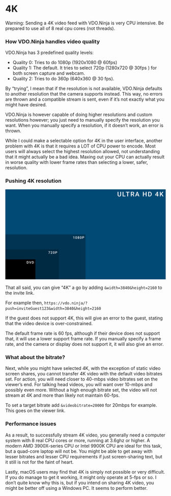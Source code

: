 # 4K

Warning: Sending a 4K video feed with VDO.Ninja is very CPU intensive. Be prepared to use all of 8 real cpu cores (not threads).

### How VDO.Ninja handles video quality

VDO.Ninja has 3 predefined quality levels:

* Quality 0: Tries to do 1080p (1920x1080 @ 60fps)
* Quality 1: The default. It tries to select 720p (1280x720 @ 30fps ) for both screen capture and webcam.
* Quality 2: Tries to do 360p (640x360 @ 30 fps).

By “trying”, I mean that if the resolution is not available, VDO.Ninja defaults to another resolution that the camera supports instead. This way, no errors are thrown and a compatible stream is sent, even if it’s not exactly what you might have desired.

VDO.Ninja is however capable of doing higher resolutions and custom resolutions however; you just need to manually specify the resolution you want. When you manually specify a resolution, if it doesn’t work, an error is thrown.

While I could make a selectable option for 4K in the user interface, another problem with 4K is that it requires a LOT of CPU power to encode. Most users will always select the highest resolution allowed, not understanding that it might actually be a bad idea. Maxing out your CPU can actually result in worse quality with lower frame rates than selecting a lower, safer, resolution.

### Pushing 4K resolution

![4k comparison chart with lesser resolutions](../../.gitbook/assets/4KComparison)

That all said, you can give “4K” a go by adding `&width=3840&height=2160` to the invite link.

For example then, `https://vdo.ninja/?push=inviteGuest123&width=3840&height=2160`

If the guest does not support 4K, this will give an error to the guest, stating that the video device is over-constrained.

The default frame rate is 60 fps, although if their device does not support that, it will use a lower support frame rate. If you manually specify a frame rate, and the camera or display does not support it, it will also give an error.

### What about the bitrate?

Next, while you might have selected 4K, with the exception of static video screen shares, you cannot transfer 4K video with the default video bitrates set. For action, you will need closer to 40-mbps video bitrates set on the viewer’s end. For talking head videos, you will want over 10-mbps and possibly even more. Without a high enough bitrate set, the video will not stream at 4K and more than likely not maintain 60-fps.

To set a target bitrate add `&videobitrate=20000` for 20mbps for example. This goes on the viewer link.

### Performance issues

As a result, to successfully stream 4K video, you generally need a computer system with 8 real CPU cores or more, running at 3.6ghz or higher. A modern AMD 3900X-series CPU or Intel 9900K CPU are ideal for this task, but a quad-core laptop will not be. You might be able to get away with lesser bitrates and lesser CPU requirements if just screen-sharing text, but it still is not for the faint of heart.

Lastly, macOS users may find that 4K is simply not possible or very difficult. If you do manage to get it working, it might only operate at 5-fps or so. I don’t quite know why this is, but if you intend on sharing 4K video, you might be better off using a Windows PC. It seems to perform better.
